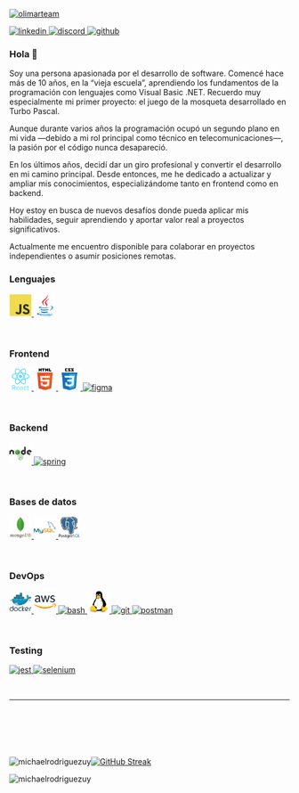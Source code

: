 <article class="markdown-body entry-content container-lg f5" itemprop="text">
   <p dir="auto"> <a href="#" rel="nofollow"> <img src="http://olimarteam.uy/img/fondo_4.png" alt="olimarteam" title="olimarteam" data-canonical-src="http://olimarteam.uy/img/fondo.jpg" style="max-width: 100%;"> </a> </p>
   
<p dir="auto">

<a href="https://www.linkedin.com/in/michaelrodriguezuy" rel="nofollow">
<img src="https://img.shields.io/static/v1?label=&message=linkedin&color=0e76a8&logo=linkedin&logoColor=white&style=for-the-badge" alt="linkedin" style="max-width: 100%;">
</a>
<a href="https://discord.gg/michael_uy" rel="nofollow">
<img src="https://img.shields.io/static/v1?label=&message=discord&color=7289da&logo=discord&logoColor=white&style=for-the-badge" alt="discord" style="max-width: 100%;">
</a>
<a href="https://github.com/michaelrodriguezuy">
<img src="https://img.shields.io/static/v1?label=&message=github&color=171515&logo=github&logoColor=white&style=for-the-badge" alt="github" style="max-width: 100%;">
</a>
</p>

</article>


### Hola 👋

Soy una persona apasionada por el desarrollo de software. Comencé hace más de 10 años, en la “vieja escuela”, aprendiendo los fundamentos de la programación con lenguajes como Visual Basic .NET. Recuerdo muy especialmente mi primer proyecto: el juego de la mosqueta desarrollado en Turbo Pascal.

Aunque durante varios años la programación ocupó un segundo plano en mi vida —debido a mi rol principal como técnico en telecomunicaciones—, la pasión por el código nunca desapareció.

En los últimos años, decidí dar un giro profesional y convertir el desarrollo en mi camino principal. Desde entonces, me he dedicado a actualizar y ampliar mis conocimientos, especializándome tanto en frontend como en backend.

Hoy estoy en busca de nuevos desafíos donde pueda aplicar mis habilidades, seguir aprendiendo y aportar valor real a proyectos significativos.

Actualmente me encuentro disponible para colaborar en proyectos independientes o asumir posiciones remotas.
<br>
<h3 align="left">Lenguajes</h3>
<p align="left">
  <a href="https://developer.mozilla.org/en-US/docs/Web/JavaScript" target="_blank" rel="noreferrer">
    <img src="https://raw.githubusercontent.com/devicons/devicon/master/icons/javascript/javascript-original.svg" alt="javascript" width="40" height="40"/>
  </a>
  <a href="https://www.java.com" target="_blank" rel="noreferrer">
    <img src="https://raw.githubusercontent.com/devicons/devicon/master/icons/java/java-original.svg" alt="java" width="40" height="40"/>
  </a>
  
</p>
<br>
<h3 align="left">Frontend</h3>
<p align="left">
  <a href="https://reactjs.org/" target="_blank" rel="noreferrer">
    <img src="https://raw.githubusercontent.com/devicons/devicon/master/icons/react/react-original-wordmark.svg" alt="react" width="40" height="40"/>
  </a>
  <a href="https://www.w3.org/html/" target="_blank" rel="noreferrer">
    <img src="https://raw.githubusercontent.com/devicons/devicon/master/icons/html5/html5-original-wordmark.svg" alt="html5" width="40" height="40"/>
  </a>
  <a href="https://www.w3schools.com/css/" target="_blank" rel="noreferrer">
    <img src="https://raw.githubusercontent.com/devicons/devicon/master/icons/css3/css3-original-wordmark.svg" alt="css3" width="40" height="40"/>
  </a>
  
  <a href="https://www.figma.com/" target="_blank" rel="noreferrer">
    <img src="https://www.vectorlogo.zone/logos/figma/figma-icon.svg" alt="figma" width="40" height="40"/>
  </a>
  
</p>
<br>
<h3 align="left">Backend</h3>
<p align="left">
  <a href="https://nodejs.org" target="_blank" rel="noreferrer">
    <img src="https://raw.githubusercontent.com/devicons/devicon/master/icons/nodejs/nodejs-original-wordmark.svg" alt="nodejs" width="40" height="40"/>
  </a>
  <a href="https://spring.io/" target="_blank" rel="noreferrer">
    <img src="https://www.vectorlogo.zone/logos/springio/springio-icon.svg" alt="spring" width="40" height="40"/>
  </a>
</p>
<br>
<h3 align="left">Bases de datos</h3>
<p align="left">
  <a href="https://www.mongodb.com/" target="_blank" rel="noreferrer">
    <img src="https://raw.githubusercontent.com/devicons/devicon/master/icons/mongodb/mongodb-original-wordmark.svg" alt="mongodb" width="40" height="40"/>
  </a>
  <a href="https://www.mysql.com/" target="_blank" rel="noreferrer">
    <img src="https://raw.githubusercontent.com/devicons/devicon/master/icons/mysql/mysql-original-wordmark.svg" alt="mysql" width="40" height="40"/>
  </a>
  <a href="https://www.postgresql.org" target="_blank" rel="noreferrer">
    <img src="https://raw.githubusercontent.com/devicons/devicon/master/icons/postgresql/postgresql-original-wordmark.svg" alt="postgresql" width="40" height="40"/>
  </a>
</p>
<br>
<h3 align="left">DevOps</h3>
<p align="left">
  <a href="https://www.docker.com/" target="_blank" rel="noreferrer">
    <img src="https://raw.githubusercontent.com/devicons/devicon/master/icons/docker/docker-original-wordmark.svg" alt="docker" width="40" height="40"/>
  </a>
  <a href="https://aws.amazon.com" target="_blank" rel="noreferrer">
    <img src="https://raw.githubusercontent.com/devicons/devicon/master/icons/amazonwebservices/amazonwebservices-original-wordmark.svg" alt="aws" width="40" height="40"/>
  </a>
  <a href="https://www.gnu.org/software/bash/" target="_blank" rel="noreferrer">
    <img src="https://www.vectorlogo.zone/logos/gnu_bash/gnu_bash-icon.svg" alt="bash" width="40" height="40"/>
  </a>
  <a href="https://www.linux.org/" target="_blank" rel="noreferrer">
    <img src="https://raw.githubusercontent.com/devicons/devicon/master/icons/linux/linux-original.svg" alt="linux" width="40" height="40"/>
  </a>
  <a href="https://git-scm.com/" target="_blank" rel="noreferrer">
    <img src="https://www.vectorlogo.zone/logos/git-scm/git-scm-icon.svg" alt="git" width="40" height="40"/>
  </a>
  <a href="https://postman.com" target="_blank" rel="noreferrer">
    <img src="https://www.vectorlogo.zone/logos/getpostman/getpostman-icon.svg" alt="postman" width="40" height="40"/>
  </a>
</p>
<br>
<h3 align="left">Testing</h3>
<p align="left">
  <a href="https://jestjs.io" target="_blank" rel="noreferrer">
    <img src="https://www.vectorlogo.zone/logos/jestjsio/jestjsio-icon.svg" alt="jest" width="40" height="40"/>
  </a>
  <a href="https://www.selenium.dev" target="_blank" rel="noreferrer">
    <img src="https://raw.githubusercontent.com/detain/svg-logos/780f25886640cef088af994181646db2f6b1a3f8/svg/selenium-logo.svg" alt="selenium" width="40" height="40"/>
  </a>
</p>
<br>
<hr>
<br><br>
<div style="margin-top: 40px; overflow: auto;">

   <a target="_blank" rel="noopener noreferrer nofollow" href="https://github-readme-stats.vercel.app/api?username=michaelrodriguezuy&show_icons=true&locale=es"><img align="left" src="https://github-readme-stats.vercel.app/api?username=michaelrodriguezuy&show_icons=true&locale=es" alt="michaelrodriguezuy" data-canonical-src="https://github-readme-stats.vercel.app/api?username=michaelrodriguezuy&show_icons=true&locale=es" style="max-width: 100%;"> </a> 

<a href="#" rel="nofollow"> <img src="https://streak-stats.demolab.com?user=michaelrodriguezuy" alt="GitHub Streak" style="max-width: 100%;"> </a>   

<a target="_blank" rel="noopener noreferrer nofollow" href="https://github-readme-stats.vercel.app/api/top-langs?username=michaelrodriguezuy&show_icons=true&locale=en&layout=compact">
<img align="left" src="https://github-readme-stats.vercel.app/api/top-langs?username=michaelrodriguezuy&show_icons=true&locale=en&layout=compact" alt="michaelrodriguezuy" data-canonical-src="https://github-readme-stats.vercel.app/api/top-langs?username=michaelrodriguezuy&amp;show_icons=true&amp;locale=en&amp;layout=compact" style="max-width: 100%;"> </a>
</div>
